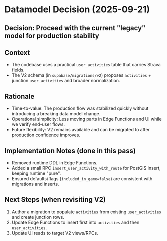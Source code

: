 Datamodel Decision (2025-09-21)
================================

Decision: Proceed with the current "legacy" model for production stability
----------------------------------------------------------------------------

Context
-------
- The codebase uses a practical `user_activities` table that carries Strava fields.
- The V2 schema (in `supabase/migrations/v2`) proposes `activities` + junction `user_activities` and broader normalization.

Rationale
---------
- Time-to-value: The production flow was stabilized quickly without introducing a breaking data model change.
- Operational simplicity: Less moving parts in Edge Functions and UI while we verify end-user flows.
- Future flexibility: V2 remains available and can be migrated to after production confidence improves.

Implementation Notes (done in this pass)
----------------------------------------
- Removed runtime DDL in Edge Functions.
- Added a small RPC `insert_user_activity_with_route` for PostGIS insert, keeping runtime "pure".
- Ensured defaults/flags (`included_in_game=false`) are consistent with migrations and inserts.

Next Steps (when revisiting V2)
-------------------------------
1) Author a migration to populate `activities` from existing `user_activities` and create junction rows.
2) Update Edge Functions to insert first into `activities` and then `user_activities`.
3) Update UI reads to target V2 views/RPCs.

